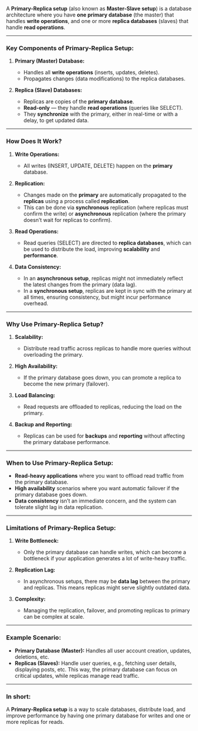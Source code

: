 A **Primary-Replica setup** (also known as **Master-Slave setup**) is a database architecture where you have **one primary database** (the master) that handles **write operations**, and one or more **replica databases** (slaves) that handle **read operations**.

---

### **Key Components of Primary-Replica Setup:**

1. **Primary (Master) Database:**

   * Handles all **write operations** (inserts, updates, deletes).
   * Propagates changes (data modifications) to the replica databases.

2. **Replica (Slave) Databases:**

   * Replicas are copies of the **primary database**.
   * **Read-only** — they handle **read operations** (queries like SELECT).
   * They **synchronize** with the primary, either in real-time or with a delay, to get updated data.

---

### **How Does It Work?**

1. **Write Operations:**

   * All writes (INSERT, UPDATE, DELETE) happen on the **primary** database.

2. **Replication:**

   * Changes made on the **primary** are automatically propagated to the **replicas** using a process called **replication**.
   * This can be done via **synchronous** replication (where replicas must confirm the write) or **asynchronous** replication (where the primary doesn’t wait for replicas to confirm).

3. **Read Operations:**

   * Read queries (SELECT) are directed to **replica databases**, which can be used to distribute the load, improving **scalability** and **performance**.

4. **Data Consistency:**

   * In an **asynchronous setup**, replicas might not immediately reflect the latest changes from the primary (data lag).
   * In a **synchronous setup**, replicas are kept in sync with the primary at all times, ensuring consistency, but might incur performance overhead.

---

### **Why Use Primary-Replica Setup?**

1. **Scalability:**

   * Distribute read traffic across replicas to handle more queries without overloading the primary.

2. **High Availability:**

   * If the primary database goes down, you can promote a replica to become the new primary (failover).

3. **Load Balancing:**

   * Read requests are offloaded to replicas, reducing the load on the primary.

4. **Backup and Reporting:**

   * Replicas can be used for **backups** and **reporting** without affecting the primary database performance.

---

### **When to Use Primary-Replica Setup:**

* **Read-heavy applications** where you want to offload read traffic from the primary database.
* **High availability** scenarios where you want automatic failover if the primary database goes down.
* **Data consistency** isn’t an immediate concern, and the system can tolerate slight lag in data replication.

---

### **Limitations of Primary-Replica Setup:**

1. **Write Bottleneck:**

   * Only the primary database can handle writes, which can become a bottleneck if your application generates a lot of write-heavy traffic.

2. **Replication Lag:**

   * In asynchronous setups, there may be **data lag** between the primary and replicas. This means replicas might serve slightly outdated data.

3. **Complexity:**

   * Managing the replication, failover, and promoting replicas to primary can be complex at scale.

---

### **Example Scenario:**

* **Primary Database (Master):** Handles all user account creation, updates, deletions, etc.
* **Replicas (Slaves):** Handle user queries, e.g., fetching user details, displaying posts, etc. This way, the primary database can focus on critical updates, while replicas manage read traffic.

---

### **In short:**

A **Primary-Replica setup** is a way to scale databases, distribute load, and improve performance by having one primary database for writes and one or more replicas for reads.
